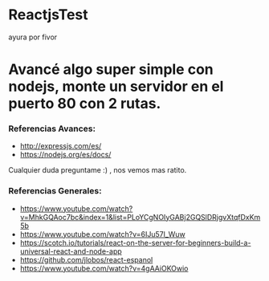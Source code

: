 # ReactjsTest
ayura por fivor

# Avancé algo super simple con nodejs, monte un servidor en el puerto 80 con 2 rutas.

### Referencias Avances:
- http://expressjs.com/es/
- https://nodejs.org/es/docs/

Cualquier duda preguntame :) ,  nos vemos mas ratito.

### Referencias Generales:
- https://www.youtube.com/watch?v=MhkGQAoc7bc&index=1&list=PLoYCgNOIyGABj2GQSlDRjgvXtqfDxKm5b
- https://www.youtube.com/watch?v=6IJu57l_Wuw
- https://scotch.io/tutorials/react-on-the-server-for-beginners-build-a-universal-react-and-node-app
- https://github.com/jlobos/react-espanol
- https://www.youtube.com/watch?v=4gAAiOKOwio
